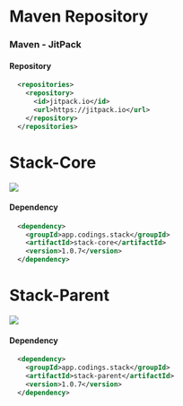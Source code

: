 # Maven Repository

### Maven - JitPack

#### Repository
```xml
  <repositories>
    <repository>
      <id>jitpack.io</id>
      <url>https://jitpack.io</url>
    </repository>
  </repositories>
```

# Stack-Core

[![](https://jitpack.io/v/app.codings.stack/stack-core.svg)](https://jitpack.io/#app.codings.stack/stack-core)

#### Dependency
```xml
  <dependency>
    <groupId>app.codings.stack</groupId>
    <artifactId>stack-core</artifactId>
    <version>1.0.7</version>
  </dependency>
```

# Stack-Parent

[![](https://jitpack.io/v/app.codings.stack/stack-parent.svg)](https://jitpack.io/#app.codings.stack/stack-parent)

#### Dependency
```xml
  <dependency>
    <groupId>app.codings.stack</groupId>
    <artifactId>stack-parent</artifactId>
    <version>1.0.7</version>
  </dependency>
```